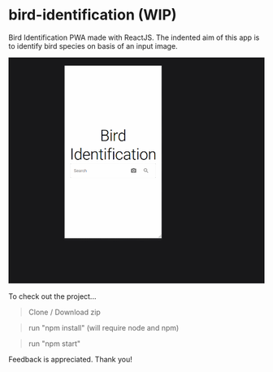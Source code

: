 # bird-identification (WIP)

Bird Identification PWA made with ReactJS. The indented aim of this app is to identify bird species on basis of an input image.

![](bird-identification.gif)

To check out the project...

> Clone / Download zip

> run "npm install" (will require node and npm)

> run "npm start"

Feedback is appreciated. Thank you!

